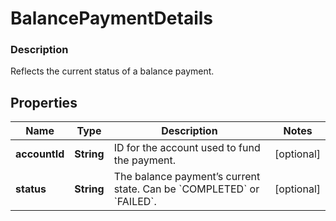 
# BalancePaymentDetails

### Description

Reflects the current status of a balance payment.

## Properties
Name | Type | Description | Notes
------------ | ------------- | ------------- | -------------
**accountId** | **String** | ID for the account used to fund the payment. |  [optional]
**status** | **String** | The balance payment’s current state. Can be &#x60;COMPLETED&#x60; or &#x60;FAILED&#x60;. |  [optional]




